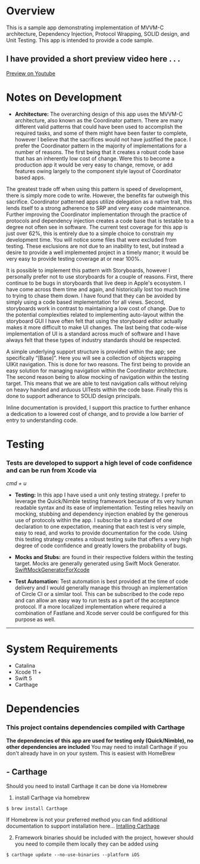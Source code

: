 # Overview

This is a sample app demonstrating implementation of MVVM-C architecture, Dependency Injection, Protocol Wrapping, SOLID design, and Unit Testing. This app is intended to provide a code sample.

## I have provided a short preview video here . . .
[Preview on Youtube](https://youtu.be/yu8Se8G6QO8)

# Notes on Development
* **Architecture:** The overarching design of this app uses the MVVM-C architecture, also known as the Coordinator pattern. There are many different valid patterns that could have been used to accomplish the required tasks, and some of them might have been faster to complete, however I believe that the sacrifices would not have justified the pace. I prefer the Coordinator pattern in the majority of implementations for a number of reasons. The first being that it creates a robust code base that has an inherently low cost of change. Were this to become a production app it would be very easy to change, remove, or add features owing largely to the component style layout of Coordinator based apps. 

The greatest trade off when using this pattern is speed of development, there is simply more code to write. However, the benefits far outweigh this sacrifice. Coordinator patterned apps utilize delegation as a native trait, this lends itself to a strong adherence to SRP and very easy code maintenance. Further improving the Coordinator implementation through the practice of protocols and dependency injection creates a code base that is testable to a degree not often see in software. The current test coverage for this app is just over 62%, this is entirely due to a simple choice to constrain my development time. You will notice some files that were excluded from testing. These exclusions are not due to an inability to test, but instead a desire to provide a well implemented project in a timely manor; it would be very easy to provide testing coverage at or near 100%.

It is possible to implement this pattern with Storyboards, however I personally prefer not to use storyboards for a couple of reasons. First, there continue to be bugs in storyboards that live deep in Apple's ecosystem. I have come across them time and again, and historically lost too much time to trying to chase them down. I have found that they can be avoided by simply using a code based implementation for all views.  Second, storyboards work in contrast to maintaining a low cost of change. Due to the potential complexities related to implementing auto-layout within the storyboard GUI I have often felt that using the storyboard editor actually makes it more difficult to make UI changes. The last being that code-wise implementation of UI is a standard across much of software and I have always felt that these types of industry standards should be respected.

A simple underlying support structure is provided within the app; see specifically “[Base]”. Here you will see a collection of objects wrapping UIKit navigation. This is done for two reasons. The first being to provide an easy solution for managing navigation within the Coordinator architecture. The second reason being to allow mocking of navigation within the testing target. This means that we are able to test navigation calls without relying on heavy handed and arduous UITests within the code base. Finally this is done to support adherance to SOLID design principals.

Inline documentation is provided, I support this practice to further enhance a dedication to a lowered cost of change, and to provide a low barrier of entry to understanding code.

# Testing
### Tests are developed to support a high level of code confidence and can be run from Xcode via
_cmd + u_

* **Testing:** In this app I have used a unit only testing strategy. I prefer to leverage the Quick/Nimble testing framework because of its very human readable syntax and its ease of implementation. Testing relies heavily on mocking, stubbing and dependency injection enabled by the generous use of protocols within the app. I subscribe to a standard of one declaration to one expectation, meaning that each test is very simple, easy to read, and works to provide documentation for the code. Using this testing strategy creates a robust testing suite that offers a very high degree of code confidence and greatly lowers the probability of bugs.

* **Mocks and Stubs:** are found in their respective folders within the testing target. Mocks are generally generated using Swift Mock Generator.
[SwiftMockGeneratorForXcode](https://github.com/seanhenry/SwiftMockGeneratorForXcode)

* **Test Automation:** Test automation is best provided at the time of code delivery and I would generally manage this through an implementation of Circle CI or a similar tool. This can be subscribed to the code repo and can allow an easy way to run tests as a part of the acceptance protocol. If a more localized implementation where required a combination of Fastlane and Xcode server could be configured for this purpose as well.

---

# System Requirements
* Catalina
* Xcode 11 +
* Swift 5
* Carthage

# Dependencies
### This project contains dependencies compiled with Carthage
**The dependencies of this app are used for testing only (Quick/Nimble), no other dependencies are included**
You may need to install Carthage if you don't already have in on your system. This is easiest with HomeBrew

## - Carthage
Should you need to install Carthage it can be done via Homebrew

1. install Carthage via homebrew
```
$ brew install Carthage
```

If Homebrew is not your preferred method you can find additional documentation to support installation here...
[Intalling Carthage](https://github.com/Carthage/Carthage#installing-carthage)

2. Framework binaries should be included with the project, however should you need to compile them locally they can be added using
```
$ carthage update --no-use-binaries --platform iOS
```